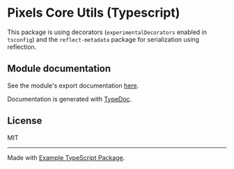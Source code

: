 # Pixels Core Utils (Typescript)

This package is using decorators (`experimentalDecorators` enabled in `tsconfig`)
and the `reflect-metadata` package for serialization using reflection.

## Module documentation

See the module's export documentation [here](
    https://gamewithpixels.github.io/pixels-js/modules/_systemic_games_pixels_core_utils.html
).

Documentation is generated with [TypeDoc](https://typedoc.org/).

## License

MIT

---

Made with [Example TypeScript Package](
    https://github.com/tomchen/example-typescript-package
).
